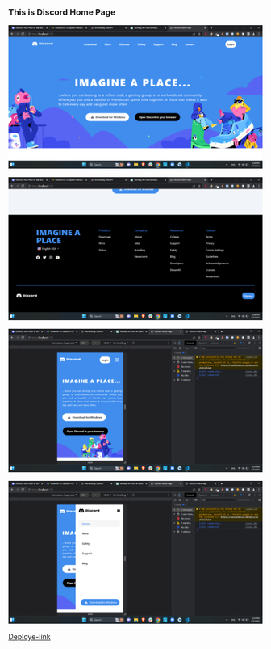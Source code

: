 ### This is Discord Home Page

![Image](assets/Screenshot%20(21).png)

![Image](assets/Screenshot%20(22).png)

![Image](assets/Screenshot%20(19).png)

![Image](assets/Screenshot%20(18).png)

[Deploye-link](https://mydiscordhomepage.netlify.app/)